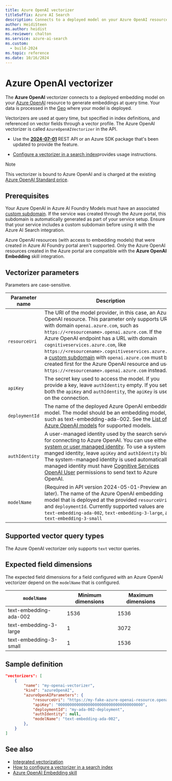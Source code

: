 ```yaml
---
title: Azure OpenAI vectorizer
titleSuffix: Azure AI Search
description: Connects to a deployed model on your Azure OpenAI resource at query time.
author: HeidiSteen
ms.author: heidist
ms.reviewer: chalton
ms.service: azure-ai-search
ms.custom:
  - build-2024
ms.topic: reference
ms.date: 10/16/2024
---
```


# Azure OpenAI vectorizer

The **Azure OpenAI** vectorizer connects to a deployed embedding model on your [Azure OpenAI](/azure/ai-services/openai/overview) resource to generate embeddings at query time. Your data is processed in the [Geo](https://azure.microsoft.com/explore/global-infrastructure/data-residency/) where your model is deployed. 

Vectorizers are used at query time, but specified in index definitions, and referenced on vector fields through a vector profile. The Azure OpenAI vectorizer is called `AzureOpenAIVectorizer` in the API. 

+ Use the [**2024-07-01**](/rest/api/searchservice/indexes/create) REST API or an Azure SDK package that's been updated to provide the feature.

+ [Configure a vectorizer in a search index](vector-search-how-to-configure-vectorizer.md)provides usage instructions.

> [!NOTE]
> This vectorizer is bound to Azure OpenAI and is charged at the existing [Azure OpenAI Standard price](https://azure.microsoft.com/pricing/details/cognitive-services/openai-service/#pricing).

## Prerequisites

Your Azure OpenAI in Azure AI Foundry Models must have an associated [custom subdomain](/azure/ai-services/cognitive-services-custom-subdomains). If the service was created through the Azure portal, this subdomain is automatically generated as part of your service setup. Ensure that your service includes a custom subdomain before using it with the Azure AI Search integration.

Azure OpenAI resources (with access to embedding models) that were created in Azure AI Foundry portal aren't supported. Only the Azure OpenAI resources created in the Azure portal are compatible with the **Azure OpenAI Embedding** skill integration. 

## Vectorizer parameters

Parameters are case-sensitive.

| Parameter name	 | Description |
|--------------------|-------------|
| `resourceUri` | The URI of the model provider, in this case, an Azure OpenAI resource. This parameter only supports URLs with domain `openai.azure.com`, such as `https://<resourcename>.openai.azure.com`. If the Azure OpenAI endpoint has a URL with domain `cognitiveservices.azure.com`, like `https://<resourcename>.cognitiveservices.azure.com`, a [custom subdomain](/azure/ai-services/openai/how-to/use-your-data-securely#enabled-custom-subdomain) with `openai.azure.com` must be created first for the Azure OpenAI resource and use `https://<resourcename>.openai.azure.com` instead.  |
| `apiKey`   |  The secret key used to access the model. If you provide a key, leave `authIdentity` empty. If you set both the `apiKey` and `authIdentity`, the `apiKey` is used on the connection. |
| `deploymentId`   | The name of the deployed Azure OpenAI embedding model. The model should be an embedding model, such as text-embedding-ada-002. See the [List of Azure OpenAI models](/azure/ai-services/openai/concepts/models) for supported models.|
| `authIdentity`   | A user-managed identity used by the search service for connecting to Azure OpenAI. You can use either a [system or user managed identity](search-howto-managed-identities-data-sources.md). To use a system manged identity, leave `apiKey` and `authIdentity` blank. The system-managed identity is used automatically. A managed identity must have [Cognitive Services OpenAI User](/azure/ai-services/openai/how-to/role-based-access-control#azure-openai-roles) permissions to send text to Azure OpenAI. |
| `modelName` | (Required in API version 2024-05-01-Preview and later). The name of the Azure OpenAI embedding model that is deployed at the provided `resourceUri` and `deploymentId`. Currently supported values are `text-embedding-ada-002`, `text-embedding-3-large`, and `text-embedding-3-small` |

## Supported vector query types

The Azure OpenAI vectorizer only supports `text` vector queries.

## Expected field dimensions

The expected field dimensions for a field configured with an Azure OpenAI vectorizer depend on the `modelName` that is configured.

| `modelName` | Minimum dimensions | Maximum dimensions |
|--------------------|-------------|-------------|
| text-embedding-ada-002 | 1536 | 1536 |
| text-embedding-3-large | 1 | 3072 |
| text-embedding-3-small | 1 | 1536 |

## Sample definition

```json
"vectorizers": [
    {
        "name": "my-openai-vectorizer",
        "kind": "azureOpenAI",
        "azureOpenAIParameters": {
            "resourceUri": "https://my-fake-azure-openai-resource.openai.azure.com",
            "apiKey": "0000000000000000000000000000000000000",
            "deploymentId": "my-ada-002-deployment",
            "authIdentity": null,
            "modelName": "text-embedding-ada-002",
        },
    }
]
```

## See also

+ [Integrated vectorization](vector-search-integrated-vectorization.md)
+ [How to configure a vectorizer in a search index](vector-search-how-to-configure-vectorizer.md)
+ [Azure OpenAI Embedding skill](cognitive-search-skill-azure-openai-embedding.md)
